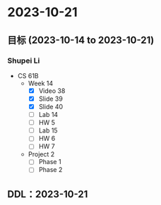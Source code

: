 # 2023-10-21
## 目标 (2023-10-14 to 2023-10-21)
### Shupei Li
- CS 61B
    - Week 14 
        - [x] Video 38
        - [x] Slide 39
        - [x] Slide 40
        - [ ] Lab 14
        - [ ] HW 5
        - [ ] Lab 15
        - [ ] HW 6
        - [ ] HW 7
    - Project 2
        - [ ] Phase 1
        - [ ] Phase 2

## DDL：2023-10-21
